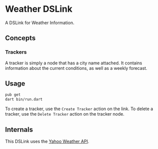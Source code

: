 # Weather DSLink

A DSLink for Weather Information.

## Concepts

### Trackers

A tracker is simply a node that has a city name attached. It contains information about the current conditions, as well as a weekly forecast.

## Usage

```bash
pub get
dart bin/run.dart
```

To create a tracker, use the `Create Tracker` action on the link. To delete a tracker, use the `Delete Tracker` action on the tracker node.

## Internals

This DSLink uses the [Yahoo Weather API](https://developer.yahoo.com/weather/).
